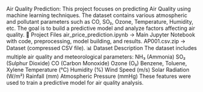 Air Quality Prediction:
This project focuses on predicting Air Quality using machine learning techniques. The dataset contains various atmospheric and pollutant parameters such as CO, SO₂, Ozone, Temperature, Humidity, etc. The goal is to build a predictive model and analyze factors affecting air quality.
📂 Project Files
air_price_prediction.ipynb → Main Jupyter Notebook with code, preprocessing, model building, and results.
AP001.csv.zip → Dataset (compressed CSV file).
📊 Dataset Description
The dataset includes multiple air quality and meteorological parameters:
NH₃ (Ammonia)
SO₂ (Sulphur Dioxide)
CO (Carbon Monoxide)
Ozone (O₃)
Benzene, Toluene, Xylene
Temperature (°C)
Humidity (%)
Wind Speed (m/s)
Solar Radiation (W/m²)
Rainfall (mm)
Atmospheric Pressure (mmHg)
These features were used to train a predictive model for air quality analysis.
